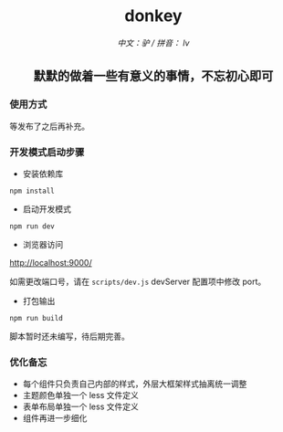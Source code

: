 <p align="center">
  <h1 align="center">donkey</h1>
  <h6 align="center">中文：驴 / 拼音： lv</h6>
  <h2 align="center">默默的做着一些有意义的事情，不忘初心即可</h2>
</p>

### 使用方式

等发布了之后再补充。

### 开发模式启动步骤

- 安装依赖库

```
npm install
```

- 启动开发模式

```
npm run dev
```

- 浏览器访问

[http://localhost:9000/](http://localhost:9000/)

如需更改端口号，请在 `scripts/dev.js` devServer 配置项中修改 port。

- 打包输出

```
npm run build
```

脚本暂时还未编写，待后期完善。

### 优化备忘

- 每个组件只负责自己内部的样式，外层大框架样式抽离统一调整
- 主题颜色单独一个 less 文件定义
- 表单布局单独一个 less 文件定义
- 组件再进一步细化